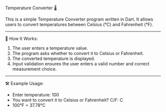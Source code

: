 Temperature Converter 🌡️

This is a simple Temperature Converter program written in Dart. It allows users to convert temperatures between Celsius (°C) and Fahrenheit (°F).
_______________________
🚀 How It Works:
1. The user enters a temperature value.
2. The program asks whether to convert it to Celsius or Fahrenheit.
3. The converted temperature is displayed.
4. Input validation ensures the user enters a valid number and correct measurement choice.
________________________
🛠 Example Usage:

- Enter temperature: 100
- You want to convert it to Celsius or Fahrenheit? C/F: C
- 100°F = 37.78°C
